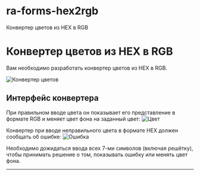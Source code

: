 # ra-forms-hex2rgb
 Конвертер цветов из HEX в RGB

 Конвертер цветов из HEX в RGB
===

Вам необходимо разработать конвертер цветов из HEX в RGB.

![Конвертер цветов](https://github.com/netology-code/ra16-homeworks/raw/master/forms/hex2rgb/assets/preview.png)

## Интерфейс конвертера

При правильном вводе цвета он показывает его представление в формате RGB и меняет цвет фона на заданный цвет:
![Цвет](https://github.com/netology-code/ra16-homeworks/raw/master/forms/hex2rgb/assets/color.png)

Конвертер при вводе неправильного цвета в формате HEX должен сообщать об ошибке:
![Ошибка](https://github.com/netology-code/ra16-homeworks/raw/master/forms/hex2rgb/assets/error.png)

Необходимо дожидаться ввода всех 7-ми символов (включая решётку), чтобы принимать решение о том, показывать ошибку или менять цвет фона.

---

